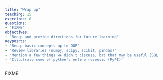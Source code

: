 ```yaml
---
title: "Wrap up"
teaching: 15
exercises: 0
questions:
- "FIXME"
objectives:
- "Recap and provide directions for future learning"
keypoints:
- "Recap basic concepts up to OOP"
- "Review libraries (numpy, scipy, scikit, pandas)"
- "Mention a few things we didn't discuss, but that may be useful (SQL libraries, geospatial tools)"
- "Illustrate some of python's online resouces (PyPI)"
---
```


FIXME
